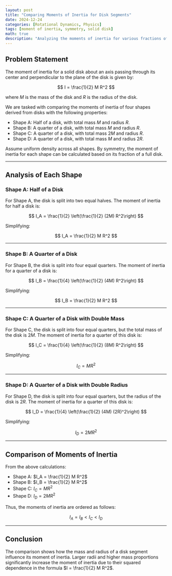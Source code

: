 ```yaml
---
layout: post
title: "Comparing Moments of Inertia for Disk Segments"
date: 2024-12-24
categories: [Rotational Dynamics, Physics]
tags: [moment of inertia, symmetry, solid disk]
math: true
description: "Analyzing the moments of inertia for various fractions of solid disks with different masses and radii."
---
```


## Problem Statement

The moment of inertia for a solid disk about an axis passing through its center and perpendicular to the plane of the disk is given by:

$$
I = \frac{1}{2} M R^2
$$

where $M$ is the mass of the disk and $R$ is the radius of the disk.

We are tasked with comparing the moments of inertia of four shapes derived from disks with the following properties:

- Shape A: Half of a disk, with total mass $M$ and radius $R$.
- Shape B: A quarter of a disk, with total mass $M$ and radius $R$.
- Shape C: A quarter of a disk, with total mass $2M$ and radius $R$.
- Shape D: A quarter of a disk, with total mass $M$ and radius $2R$.

Assume uniform density across all shapes. By symmetry, the moment of inertia for each shape can be calculated based on its fraction of a full disk.

---

## Analysis of Each Shape

### Shape A: Half of a Disk

For Shape A, the disk is split into two equal halves. The moment of inertia for half a disk is:

$$
I_A = \frac{1}{2} \left(\frac{1}{2} (2M) R^2\right)
$$

Simplifying:

$$
I_A = \frac{1}{2} M R^2
$$

---

### Shape B: A Quarter of a Disk

For Shape B, the disk is split into four equal quarters. The moment of inertia for a quarter of a disk is:

$$
I_B = \frac{1}{4} \left(\frac{1}{2} (4M) R^2\right)
$$

Simplifying:

$$
I_B = \frac{1}{2} M R^2
$$

---

### Shape C: A Quarter of a Disk with Double Mass

For Shape C, the disk is split into four equal quarters, but the total mass of the disk is $2M$. The moment of inertia for a quarter of this disk is:

$$
I_C = \frac{1}{4} \left(\frac{1}{2} (8M) R^2\right)
$$

Simplifying:

$$
I_C = M R^2
$$

---

### Shape D: A Quarter of a Disk with Double Radius

For Shape D, the disk is split into four equal quarters, but the radius of the disk is $2R$. The moment of inertia for a quarter of this disk is:

$$
I_D = \frac{1}{4} \left(\frac{1}{2} (4M) (2R)^2\right)
$$

Simplifying:

$$
I_D = 2 M R^2
$$

---

## Comparison of Moments of Inertia

From the above calculations:

- Shape A: $I_A = \frac{1}{2} M R^2$
- Shape B: $I_B = \frac{1}{2} M R^2$
- Shape C: $I_C = M R^2$
- Shape D: $I_D = 2 M R^2$

Thus, the moments of inertia are ordered as follows:

$$
I_A = I_B < I_C < I_D
$$

---

## Conclusion

The comparison shows how the mass and radius of a disk segment influence its moment of inertia. Larger radii and higher mass proportions significantly increase the moment of inertia due to their squared dependence in the formula $I = \frac{1}{2} M R^2$.
